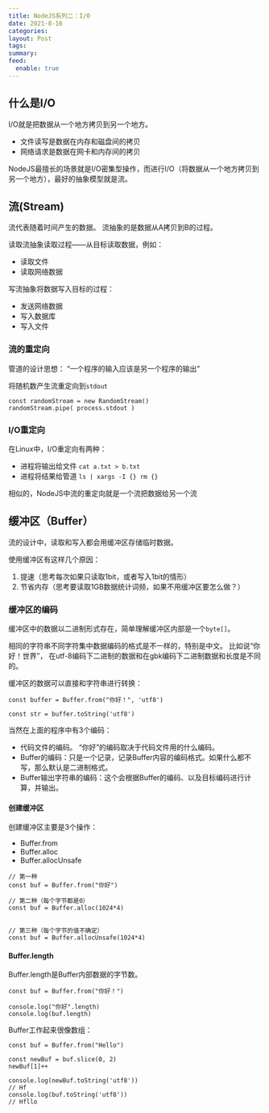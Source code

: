 ```yaml
---
title: NodeJS系列二：I/O
date: 2021-8-16
categories: 
layout: Post
tags: 
summary: 
feed:
  enable: true
---
```


## 什么是I/O

I/O就是把数据从一个地方拷贝到另一个地方。

- 文件读写是数据在内存和磁盘间的拷贝
- 网络请求是数据在网卡和内存间的拷贝

NodeJS最擅长的场景就是I/O密集型操作，而进行I/O（将数据从一个地方拷贝到另一个地方），最好的抽象模型就是流。



## 流(Stream)

流代表随着时间产生的数据。 流抽象的是数据从A拷贝到B的过程。



读取流抽象读取过程——从目标读取数据，例如：

- 读取文件
- 读取网络数据

写流抽象将数据写入目标的过程：

- 发送网络数据
- 写入数据库
- 写入文件



### 流的重定向

管道的设计思想： “一个程序的输入应该是另一个程序的输出”

将随机数产生流重定向到`stdout` 

```tsx
const randomStream = new RandomStream()
randomStream.pipe( process.stdout )
```



### I/O重定向

在Linux中，I/O重定向有两种：

- 进程将输出给文件 `cat a.txt > b.txt`  
- 进程将结果给管道 `ls | xargs -I {} rm {} ` 



相似的，NodeJS中流的重定向就是一个流把数据给另一个流



## 缓冲区（Buffer）

流的设计中，读取和写入都会用缓冲区存储临时数据。 

使用缓冲区有这样几个原因：

1. 提速（思考每次如果只读取1bit，或者写入1bit的情形）
2. 节省内存（思考要读取1GB数据统计词频，如果不用缓冲区要怎么做？）



### 缓冲区的编码

缓冲区中的数据以二进制形式存在，简单理解缓冲区内部是一个`byte[]`。 

相同的字符串不同字符集中数据编码的格式是不一样的，特别是中文。 比如说“你好！世界”， 在utf-8编码下二进制的数据和在gbk编码下二进制数据和长度是不同的。 

缓冲区的数据可以直接和字符串进行转换：

```tsx
const buffer = Buffer.from("你好！", 'utf8')

const str = buffer.toString('utf8')
```

当然在上面的程序中有3个编码：

- 代码文件的编码。 “你好”的编码取决于代码文件用的什么编码。
- Buffer的编码：只是一个记录，记录Buffer内容的编码格式。如果什么都不写，那么默认是二进制格式。
- Buffer输出字符串的编码：这个会根据Buffer的编码、以及目标编码进行计算，并输出。

#### 创建缓冲区

创建缓冲区主要是3个操作：

- Buffer.from
- Buffer.alloc
- Buffer.allocUnsafe

```tsx
// 第一种
const buf = Buffer.from("你好")

// 第二种（每个字节都是0）
const buf = Buffer.alloc(1024*4)


// 第三种（每个字节的值不确定）
const buf = Buffer.allocUnsafe(1024*4)
```

#### Buffer.length

Buffer.length是Buffer内部数据的字节数。 

```tsx
const buf = Buffer.from("你好！")

console.log("你好".length)
console.log(buf.length)
```

Buffer工作起来很像数组：

```tsx
const buf = Buffer.from("Hello")

const newBuf = buf.slice(0, 2)
newBuf[1]++

console.log(newBuf.toString('utf8'))
// Hf
console.log(buf.toString('utf8'))
// Hfllo

```

